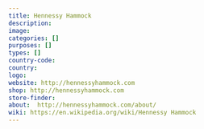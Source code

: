 ```yaml
---
title: Hennessy Hammock
description:
image:
categories: []
purposes: []
types: []
country-code:
country:
logo:
website: http://hennessyhammock.com
shop: http://hennessyhammock.com
store-finder:
about:  http://hennessyhammock.com/about/
wiki: https://en.wikipedia.org/wiki/Hennessy Hammock
---
```

